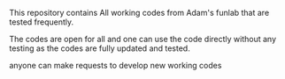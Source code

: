 This repository contains All working codes from Adam's funlab that are tested frequently. 

The codes are open for all and one can use the code directly without any testing as the codes are fully updated and tested. 

anyone can make requests to develop new working codes 

